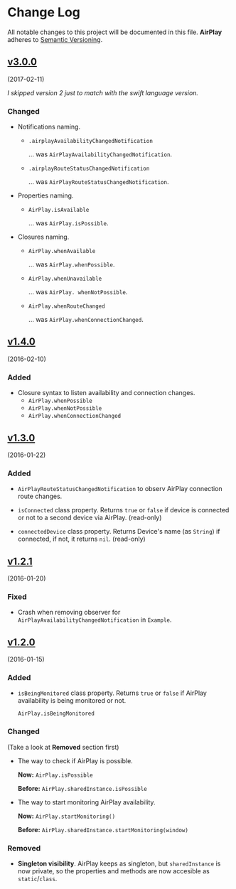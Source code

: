 # Change Log

All notable changes to this project will be documented in this file.
**AirPlay** adheres to [Semantic Versioning](http://semver.org/).

## [v3.0.0](https://github.com/eMdOS/AirPlay/tree/v3.0.0)

(2017-02-11)

*I skipped version 2 just to match with the swift language version.*

### Changed

+ Notifications naming.
	- `.airplayAvailabilityChangedNotification`
	
		... was `AirPlayAvailabilityChangedNotification`.
	- `.airplayRouteStatusChangedNotification`

		... was `AirPlayRouteStatusChangedNotification`.

+ Properties naming.
	- `AirPlay.isAvailable`

		... was `AirPlay.isPossible`.

+ Closures naming.

	- `AirPlay.whenAvailable`

		... was `AirPlay.whenPossible`.
	
	- `AirPlay.whenUnavailable`

		... was `AirPlay. whenNotPossible`.
	
	- `AirPlay.whenRouteChanged`

		... was `AirPlay.whenConnectionChanged`.

## [v1.4.0](https://github.com/eMdOS/AirPlay/tree/v1.4.0)

(2016-02-10)

### Added

- Closure syntax to listen availability and connection changes.
    * `AirPlay.whenPossible`
    * `AirPlay.whenNotPossible`
    * `AirPlay.whenConnectionChanged`


## [v1.3.0](https://github.com/eMdOS/AirPlay/tree/v1.3.0)

(2016-01-22)

### Added

- `AirPlayRouteStatusChangedNotification` to observ AirPlay connection route changes.

- `isConnected` class property. Returns `true` or `false` if device is connected or not to a second device via AirPlay. (read-only)

- `connectedDevice` class property. Returns Device's name (as `String`) if connected, if not, it returns `nil`. (read-only)

## [v1.2.1](https://github.com/eMdOS/AirPlay/tree/v1.2.1)

(2016-01-20)

### Fixed

- Crash when removing observer for `AirPlayAvailabilityChangedNotification` in `Example`.

## [v1.2.0](https://github.com/eMdOS/AirPlay/tree/v1.2.0)

(2016-01-15)

### Added

- `isBeingMonitored` class property. Returns `true` or `false` if AirPlay availability is being monitored or not.

	`AirPlay.isBeingMonitored`

### Changed

(Take a look at **Removed** section first)

- The way to check if AirPlay is possible.

	**Now:** `AirPlay.isPossible`

	**Before:** `AirPlay.sharedInstance.isPossible`

- The way to start monitoring AirPlay availability.

	**Now:** `AirPlay.startMonitoring()`

	**Before:** `AirPlay.sharedInstance.startMonitoring(window)`

### Removed

- **Singleton visibility**. AirPlay keeps as singleton, but `sharedInstance` is now private, so the properties and methods are now accesible as `static`/`class`.